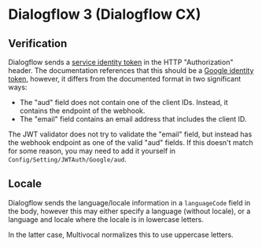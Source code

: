 # Dialogflow 3 (Dialogflow CX)

## Verification

Dialogflow sends a 
[service identity token](https://cloud.google.com/dialogflow/cx/docs/concept/webhook#id-token) 
in the HTTP "Authorization" header. The documentation references that this should be a 
[Google identity token](https://developers.google.com/identity/sign-in/web/backend-auth#verify-the-integrity-of-the-id-token),
however, it differs from the documented format in two significant ways:

* The "aud" field does not contain one of the client IDs. Instead, it contains
    the endpoint of the webhook.
* The "email" field contains an email address that includes the client ID.

The JWT validator does not try to validate the "email" field, but instead has
the webhook endpoint as one of the valid "aud" fields. If this doesn't match
for some reason, you may need to add it yourself in `Config/Setting/JWTAuth/Google/aud`.

## Locale

Dialogflow sends the language/locale information in a `languageCode` field in
the body, however this may either specify a language (without locale), or a 
language and locale where the locale is in lowercase letters.

In the latter case, Multivocal normalizes this to use uppercase letters.
